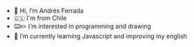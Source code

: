 - 👋 Hi, I’m Andrés Ferrada
- 🇨🇱 I'm from Chile
- ⌨️✏️ I’m interested in programming and drawing
- 🌱 I’m currently learning Javascript and improving my english

<!---
and-fer/and-fer is a ✨ special ✨ repository because its `README.md` (this file) appears on your GitHub profile.
You can click the Preview link to take a look at your changes.
--->
